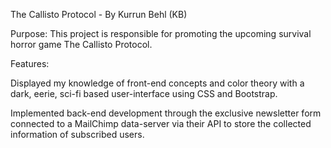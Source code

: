 The Callisto Protocol - By Kurrun Behl (KB)

Purpose: This project is responsible for promoting the upcoming survival horror game The Callisto Protocol.

Features:

Displayed my knowledge of front-end concepts and color theory with a dark, eerie, sci-fi based 
user-interface using CSS and Bootstrap.

Implemented back-end development through the exclusive newsletter form connected to a
MailChimp data-server via their API to store the collected information of subscribed users.
